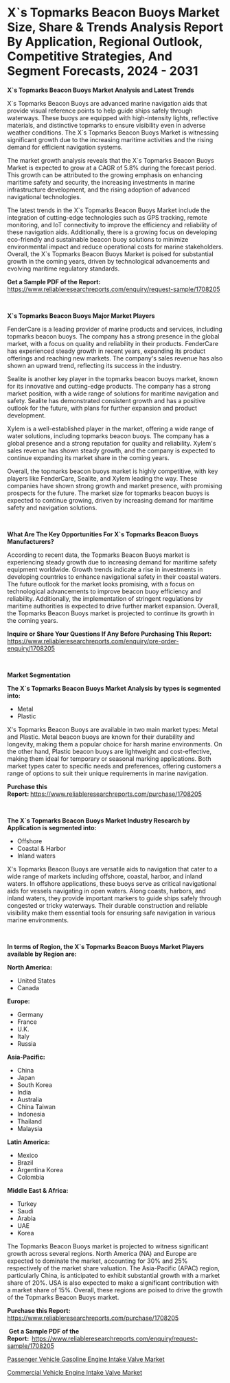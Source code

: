 <p><h1>X`s Topmarks Beacon Buoys Market Size, Share & Trends Analysis Report By Application, Regional Outlook, Competitive Strategies, And Segment Forecasts, 2024 - 2031</h1></p><p><strong>X`s Topmarks Beacon Buoys Market Analysis and Latest Trends</strong></p>
<p><p>X`s Topmarks Beacon Buoys are advanced marine navigation aids that provide visual reference points to help guide ships safely through waterways. These buoys are equipped with high-intensity lights, reflective materials, and distinctive topmarks to ensure visibility even in adverse weather conditions. The X`s Topmarks Beacon Buoys Market is witnessing significant growth due to the increasing maritime activities and the rising demand for efficient navigation systems.</p><p>The market growth analysis reveals that the X`s Topmarks Beacon Buoys Market is expected to grow at a CAGR of 5.8% during the forecast period. This growth can be attributed to the growing emphasis on enhancing maritime safety and security, the increasing investments in marine infrastructure development, and the rising adoption of advanced navigational technologies.</p><p>The latest trends in the X`s Topmarks Beacon Buoys Market include the integration of cutting-edge technologies such as GPS tracking, remote monitoring, and IoT connectivity to improve the efficiency and reliability of these navigation aids. Additionally, there is a growing focus on developing eco-friendly and sustainable beacon buoy solutions to minimize environmental impact and reduce operational costs for marine stakeholders. Overall, the X`s Topmarks Beacon Buoys Market is poised for substantial growth in the coming years, driven by technological advancements and evolving maritime regulatory standards.</p></p>
<p><strong>Get a Sample PDF of the Report:&nbsp;</strong> <a href="https://www.reliableresearchreports.com/enquiry/request-sample/1708205">https://www.reliableresearchreports.com/enquiry/request-sample/1708205</a></p>
<p>&nbsp;</p>
<p><strong>X`s Topmarks Beacon Buoys Major Market Players</strong></p>
<p><p>FenderCare is a leading provider of marine products and services, including topmarks beacon buoys. The company has a strong presence in the global market, with a focus on quality and reliability in their products. FenderCare has experienced steady growth in recent years, expanding its product offerings and reaching new markets. The company's sales revenue has also shown an upward trend, reflecting its success in the industry.</p><p>Sealite is another key player in the topmarks beacon buoys market, known for its innovative and cutting-edge products. The company has a strong market position, with a wide range of solutions for maritime navigation and safety. Sealite has demonstrated consistent growth and has a positive outlook for the future, with plans for further expansion and product development.</p><p>Xylem is a well-established player in the market, offering a wide range of water solutions, including topmarks beacon buoys. The company has a global presence and a strong reputation for quality and reliability. Xylem's sales revenue has shown steady growth, and the company is expected to continue expanding its market share in the coming years.</p><p>Overall, the topmarks beacon buoys market is highly competitive, with key players like FenderCare, Sealite, and Xylem leading the way. These companies have shown strong growth and market presence, with promising prospects for the future. The market size for topmarks beacon buoys is expected to continue growing, driven by increasing demand for maritime safety and navigation solutions.</p></p>
<p>&nbsp;</p>
<p><strong>What Are The Key Opportunities For X`s Topmarks Beacon Buoys Manufacturers?</strong></p>
<p><p>According to recent data, the Topmarks Beacon Buoys market is experiencing steady growth due to increasing demand for maritime safety equipment worldwide. Growth trends indicate a rise in investments in developing countries to enhance navigational safety in their coastal waters. The future outlook for the market looks promising, with a focus on technological advancements to improve beacon buoy efficiency and reliability. Additionally, the implementation of stringent regulations by maritime authorities is expected to drive further market expansion. Overall, the Topmarks Beacon Buoys market is projected to continue its growth in the coming years.</p></p>
<p><strong>Inquire or Share Your Questions If Any Before Purchasing This Report:</strong> <a href="https://www.reliableresearchreports.com/enquiry/pre-order-enquiry/1708205">https://www.reliableresearchreports.com/enquiry/pre-order-enquiry/1708205</a></p>
<p>&nbsp;</p>
<p><strong>Market Segmentation</strong></p>
<p><strong>The X`s Topmarks Beacon Buoys Market Analysis by types is segmented into:</strong></p>
<p><ul><li>Metal</li><li>Plastic</li></ul></p>
<p><p>X's Topmarks Beacon Buoys are available in two main market types: Metal and Plastic. Metal beacon buoys are known for their durability and longevity, making them a popular choice for harsh marine environments. On the other hand, Plastic beacon buoys are lightweight and cost-effective, making them ideal for temporary or seasonal marking applications. Both market types cater to specific needs and preferences, offering customers a range of options to suit their unique requirements in marine navigation.</p></p>
<p><strong>Purchase this Report:&nbsp;</strong><a href="https://www.reliableresearchreports.com/purchase/1708205">https://www.reliableresearchreports.com/purchase/1708205</a></p>
<p>&nbsp;</p>
<p><strong>The X`s Topmarks Beacon Buoys Market Industry Research by Application is segmented into:</strong></p>
<p><ul><li>Offshore</li><li>Coastal & Harbor</li><li>Inland waters</li></ul></p>
<p><p>X's Topmarks Beacon Buoys are versatile aids to navigation that cater to a wide range of markets including offshore, coastal, harbor, and inland waters. In offshore applications, these buoys serve as critical navigational aids for vessels navigating in open waters. Along coasts, harbors, and inland waters, they provide important markers to guide ships safely through congested or tricky waterways. Their durable construction and reliable visibility make them essential tools for ensuring safe navigation in various marine environments.</p></p>
<p>&nbsp;</p>
<p><strong>In terms of Region, the X`s Topmarks Beacon Buoys Market Players available by Region are:</strong></p>
<p>
    <p> <strong> North America: </strong>
        <ul>
            <li>United States</li>
            <li>Canada</li>
        </ul>
        </p> 
    <p> <strong> Europe: </strong>
        <ul>
            <li>Germany</li>
            <li>France</li>
            <li>U.K.</li>
            <li>Italy</li>
            <li>Russia</li>
        </ul>
        </p> 
    <p> <strong> Asia-Pacific: </strong>
        <ul>
            <li>China</li>
            <li>Japan</li>
            <li>South Korea</li>
            <li>India</li>
            <li>Australia</li>
            <li>China Taiwan</li>
            <li>Indonesia</li>
            <li>Thailand</li>
            <li>Malaysia</li>
        </ul>
        </p> 
    <p> <strong> Latin America: </strong>
        <ul>
            <li>Mexico</li>
            <li>Brazil</li>
            <li>Argentina Korea</li>
            <li>Colombia</li>
        </ul>
        </p> 
    <p> <strong> Middle East & Africa: </strong>
        <ul>
            <li>Turkey</li>
            <li>Saudi</li>
            <li>Arabia</li>
            <li>UAE</li>
            <li>Korea</li>
        </ul>
    </p>
    </p>
<p><p>The Topmarks Beacon Buoys market is projected to witness significant growth across several regions. North America (NA) and Europe are expected to dominate the market, accounting for 30% and 25% respectively of the market share valuation. The Asia-Pacific (APAC) region, particularly China, is anticipated to exhibit substantial growth with a market share of 20%. USA is also expected to make a significant contribution with a market share of 15%. Overall, these regions are poised to drive the growth of the Topmarks Beacon Buoys market.</p></p>
<p><strong>Purchase this Report: </strong><a href="https://www.reliableresearchreports.com/purchase/1708205">https://www.reliableresearchreports.com/purchase/1708205</a></p>
<p>&nbsp;<strong>Get a Sample PDF of the Report:&nbsp;&nbsp;</strong><a href="https://www.reliableresearchreports.com/enquiry/request-sample/1708205">https://www.reliableresearchreports.com/enquiry/request-sample/1708205</a></p>
<p><strong></strong></p>
<p><p><a href="https://github.com/marloy8/Market-Research-Report-List-3/blob/main/passenger-vehicle-gasoline-engine-intake-valve-market.md">Passenger Vehicle Gasoline Engine Intake Valve Market</a></p><p><a href="https://github.com/WillieWoodard/Market-Research-Report-List-3/blob/main/commercial-vehicle-engine-intake-valve-market.md">Commercial Vehicle Engine Intake Valve Market</a></p></p>